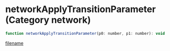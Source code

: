 # networkApplyTransitionParameter (Category network)

```js
function networkApplyTransitionParameter(p0: number, p1: number): void
```

[filename](networkApplyTransitionParameter_m.md ':include')